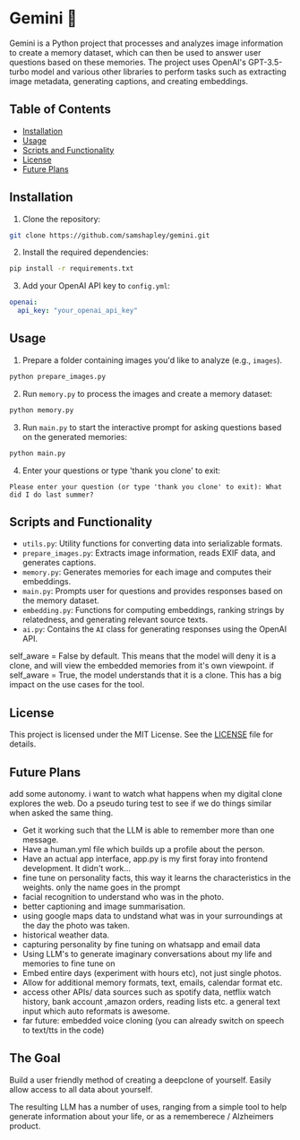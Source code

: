# Gemini 🤖

Gemini is a Python project that processes and analyzes image information to create a memory dataset, which can then be used to answer user questions based on these memories. The project uses OpenAI's GPT-3.5-turbo model and various other libraries to perform tasks such as extracting image metadata, generating captions, and creating embeddings.

## Table of Contents

- [Installation](#installation)
- [Usage](#usage)
- [Scripts and Functionality](#scripts-and-functionality)
- [License](#license)
- [Future Plans](#future-plans)

## Installation

1. Clone the repository:

```bash
git clone https://github.com/samshapley/gemini.git
```

2. Install the required dependencies:

```bash
pip install -r requirements.txt
```

3. Add your OpenAI API key to `config.yml`:

```yaml
openai:
  api_key: "your_openai_api_key"
```

## Usage

1. Prepare a folder containing images you'd like to analyze (e.g., `images`).

```bash
python prepare_images.py
```

2. Run `memory.py` to process the images and create a memory dataset:

```bash
python memory.py
```

3. Run `main.py` to start the interactive prompt for asking questions based on the generated memories:

```bash
python main.py
```

4. Enter your questions or type 'thank you clone' to exit:

```
Please enter your question (or type 'thank you clone' to exit): What did I do last summer?
```

## Scripts and Functionality

- `utils.py`: Utility functions for converting data into serializable formats.
- `prepare_images.py`: Extracts image information, reads EXIF data, and generates captions.
- `memory.py`: Generates memories for each image and computes their embeddings.
- `main.py`: Prompts user for questions and provides responses based on the memory dataset.
- `embedding.py`: Functions for computing embeddings, ranking strings by relatedness, and generating relevant source texts.
- `ai.py`: Contains the `AI` class for generating responses using the OpenAI API.

self_aware = False by default. This means that the model will deny it is a clone, and will view the embedded memories from it's own viewpoint.
if self_aware = True, the model understands that it is a clone. This has a big impact on the use cases for the tool.

## License

This project is licensed under the MIT License. See the [LICENSE](LICENSE) file for details.

## Future Plans 

add some autonomy. i want to watch what happens when my digital clone explores the web. Do a pseudo turing test to see if we do things similar when asked the same thing. 

- Get it working such that the LLM is able to remember more than one message.
- Have a human.yml file which builds up a profile about the person.
- Have an actual app interface, app.py is my first foray into frontend development. It didn't work...
- fine tune on personality facts, this way it learns the characteristics in the weights. only the name goes in the prompt
- facial recognition to understand who was in the photo.
- better captioning and image summarisation.
- using google maps data to undstand what was in your surroundings at the day the photo was taken. 
- historical weather data. 
- capturing personality by fine tuning on whatsapp and email data
- Using LLM's to generate imaginary conversations about my life and memories to fine tune on
- Embed entire days (experiment with hours etc), not just single photos. 
- Allow for additional memory formats, text, emails, calendar format etc.
- access other APIs/ data sources such as spotify data, netflix watch history, bank account
  ,amazon orders, reading lists etc. a general text input which auto reformats is awesome. 
- far future: embedded voice cloning (you can already switch on speech to text/tts in the code)

## The Goal

Build a user friendly method of creating a deepclone of yourself.
Easily allow access to all data about yourself. 

The resulting LLM has a number of uses, ranging from a simple tool to help generate information about your life, or as a rememberece / Alzheimers product.
